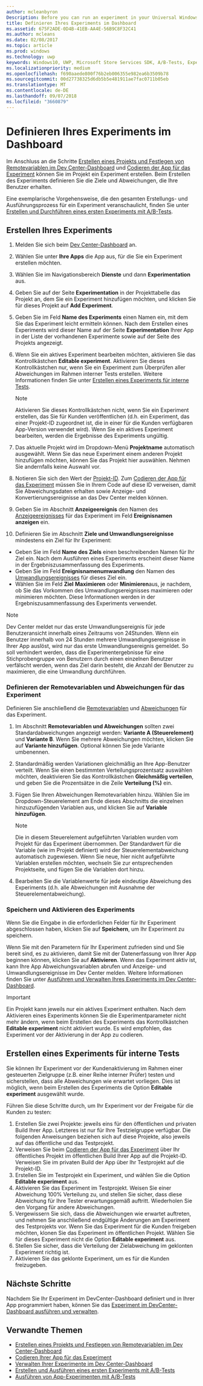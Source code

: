 ```yaml
---
author: mcleanbyron
Description: Before you can run an experiment in your Universal Windows Platform (UWP) app with A/B testing, you must define your experiment in the Dev Center dashboard.
title: Definieren Ihres Experiments im Dashboard
ms.assetid: 675F2ADE-0D4B-41EB-AA4E-56B9C8F32C41
ms.author: mcleans
ms.date: 02/08/2017
ms.topic: article
ms.prod: windows
ms.technology: uwp
keywords: Windows10, UWP, Microsoft Store Services SDK, A/B-Tests, Experimente
ms.localizationpriority: medium
ms.openlocfilehash: f690aaede800f76b2eb006355e982ea6b3509b78
ms.sourcegitcommit: 00d27738325d6db5b5e481911ae7fac0711b05eb
ms.translationtype: MT
ms.contentlocale: de-DE
ms.lasthandoff: 09/07/2018
ms.locfileid: "3660879"
---
```

# <a name="define-your-experiment-in-the-dashboard"></a>Definieren Ihres Experiments im Dashboard

Im Anschluss an die Schritte [Erstellen eines Projekts und Festlegen von Remotevariablen im Dev Center-Dashboard](create-a-project-and-define-remote-variables-in-the-dev-center-dashboard.md) und [Codieren der App für das Experiment](code-your-experiment-in-your-app.md) können Sie im Projekt ein Experiment erstellen. Beim Erstellen des Experiments definieren Sie die Ziele und Abweichungen, die Ihre Benutzer erhalten.

Eine exemplarische Vorgehensweise, die den gesamten Erstellungs- und Ausführungsprozess für ein Experiment veranschaulicht, finden Sie unter [Erstellen und Durchführen eines ersten Experiments mit A/B-Tests](create-and-run-your-first-experiment-with-a-b-testing.md).

<span id="get-an-api-key" />
<span id="create-an-experiment" />

## <a name="create-your-experiment"></a>Erstellen Ihres Experiments

1. Melden Sie sich beim [Dev Center-Dashboard](https://dev.windows.com/overview) an.
2. Wählen Sie unter **Ihre Apps** die App aus, für die Sie ein Experiment erstellen möchten.
3. Wählen Sie im Navigationsbereich **Dienste** und dann **Experimentation** aus.
4. Geben Sie auf der Seite **Experimentation** in der Projekttabelle das Projekt an, dem Sie ein Experiment hinzufügen möchten, und klicken Sie für dieses Projekt auf **Add Experiment**.
5. Geben Sie im Feld **Name des Experiments** einen Namen ein, mit dem Sie das Experiment leicht ermitteln können. Nach dem Erstellen eines Experiments wird dieser Name auf der Seite **Experimentation** Ihrer App in der Liste der vorhandenen Experimente sowie auf der Seite des Projekts angezeigt.
6. Wenn Sie ein aktives Experiment bearbeiten möchten, aktivieren Sie das Kontrollkästchen **Editable experiment**. Aktivieren Sie dieses Kontrollkästchen nur, wenn Sie ein Experiment zum Überprüfen aller Abweichungen im Rahmen interner Tests erstellen. Weitere Informationen finden Sie unter [Erstellen eines Experiments für interne Tests](define-your-experiment-in-the-dev-center-dashboard.md#test_experiments).
    > [!NOTE]
    > Aktivieren Sie dieses Kontrollkästchen nicht, wenn Sie ein Experiment erstellen, das Sie für Kunden veröffentlichen (d.h. ein Experiment, das einer Projekt-ID zugeordnet ist, die in einer für die Kunden verfügbaren App-Version verwendet wird). Wenn Sie ein aktives Experiment bearbeiten, werden die Ergebnisse des Experiments ungültig.

7. Das aktuelle Projekt wird im Dropdown-Menü **Projektname** automatisch ausgewählt. Wenn Sie das neue Experiment einem anderen Projekt hinzufügen möchten, können Sie das Projekt hier auswählen. Nehmen Sie andernfalls keine Auswahl vor.
8.   Notieren Sie sich den Wert der [Projekt-ID](run-app-experiments-with-a-b-testing.md#terms). Zum [Codieren der App für das Experiment](code-your-experiment-in-your-app.md) müssen Sie in Ihrem Code auf diese ID verweisen, damit Sie Abweichungsdaten erhalten sowie Anzeige- und Konvertierungsereignisse an das Dev Center melden können.
9. Geben Sie im Abschnitt **Anzeigeereignis** den Namen des [Anzeigeereignisses](run-app-experiments-with-a-b-testing.md#terms) für das Experiment im Feld **Ereignisnamen anzeigen** ein.
10. Definieren Sie im Abschnitt **Ziele und Umwandlungsereignisse** mindestens ein Ziel für Ihr Experiment:
  * Geben Sie im Feld **Name des Ziels** einen beschreibenden Namen für Ihr Ziel ein. Nach dem Ausführen eines Experiments erscheint dieser Name in der Ergebniszusammenfassung des Experiments.
  * Geben Sie im Feld **Ereignisnamenumwandlung** den Namen des [Umwandlungsereignisses](run-app-experiments-with-a-b-testing.md#terms) für dieses Ziel ein.
  * Wählen Sie im Feld **Ziel** **Maximieren** oder **Minimieren**aus, je nachdem, ob Sie das Vorkommen des Umwandlungsereignisses maximieren oder minimieren möchten. Diese Informationen werden in der Ergebniszusammenfassung des Experiments verwendet.

> [!NOTE]
> Dev Center meldet nur das erste Umwandlungsereignis für jede Benutzeransicht innerhalb eines Zeitraums von 24Stunden. Wenn ein Benutzer innerhalb von 24 Stunden mehrere Umwandlungsereignisse in Ihrer App auslöst, wird nur das erste Umwandlungsereignis gemeldet. So soll verhindert werden, dass die Experimentergebnisse für eine Stichprobengruppe von Benutzern durch einen einzelnen Benutzer verfälscht werden, wenn das Ziel darin besteht, die Anzahl der Benutzer zu maximieren, die eine Umwandlung durchführen.

<span id="define-the-variations-and-settings-for-the-experiment" />

### <a name="define-the-remote-variables-and-variations-for-your-experiment"></a>Definieren der Remotevariablen und Abweichungen für das Experiment

Definieren Sie anschließend die [Remotevariablen](run-app-experiments-with-a-b-testing.md#terms) und [Abweichungen](run-app-experiments-with-a-b-testing.md#terms) für das Experiment.

1. Im Abschnitt **Remotevariablen und Abweichungen** sollten zwei Standardabweichungen angezeigt werden: **Variante A (Steuerelement)** und **Variante B**. Wenn Sie mehrere Abweichungen möchten, klicken Sie auf **Variante hinzufügen**. Optional können Sie jede Variante umbenennen.
2. Standardmäßig werden Variationen gleichmäßig an Ihre App-Benutzer verteilt. Wenn Sie einen bestimmten Verteilungsprozentsatz auswählen möchten, deaktivieren Sie das Kontrollkästchen **Gleichmäßig verteilen**, und geben Sie die Prozentsätze in die Zeile **Verteilung (%)** ein.
3. Fügen Sie Ihren Abweichungen Remotevariablen hinzu. Wählen Sie im Dropdown-Steuerelement am Ende dieses Abschnitts die einzelnen hinzuzufügenden Variablen aus, und klicken Sie auf **Variable hinzufügen**.
    > [!NOTE]
    > Die in diesem Steuerelement aufgeführten Variablen wurden vom Projekt für das Experiment übernommen. Der Standardwert für die Variable (wie im Projekt definiert) wird der Steuerelementabweichung automatisch zugewiesen. Wenn Sie neue, hier nicht aufgeführte Variablen erstellen möchten, wechseln Sie zur entsprechenden Projektseite, und fügen Sie die Variablen dort hinzu.

4. Bearbeiten Sie die Variablenwerte für jede eindeutige Abweichung des Experiments (d.h. alle Abweichungen mit Ausnahme der Steuerelementabweichung).

<span id="save-and-activate-your-experiment" />

### <a name="save-and-activate-your-experiment"></a>Speichern und Aktivieren des Experiments

Wenn Sie die Eingabe in die erforderlichen Felder für Ihr Experiment abgeschlossen haben, klicken Sie auf **Speichern**, um Ihr Experiment zu speichern.

Wenn Sie mit den Parametern für Ihr Experiment zufrieden sind und Sie bereit sind, es zu aktivieren, damit Sie mit der Datenerfassung von Ihrer App beginnen können, klicken Sie auf **Aktivieren**. Wenn das Experiment aktiv ist, kann Ihre App Abweichungsvariablen abrufen und Anzeige- und Umwandlungsereignisse im Dev Center melden. Weitere Informationen finden Sie unter [Ausführen und Verwalten Ihres Experiments im Dev Center-Dashboard](manage-your-experiment.md).

> [!IMPORTANT]
> Ein Projekt kann jeweils nur ein aktives Experiment enthalten. Nach dem Aktivieren eines Experiments können Sie die Experimentparameter nicht mehr ändern, wenn beim Erstellen des Experiments das Kontrollkästchen **Editable experiment** nicht aktiviert wurde. Es wird empfohlen, das Experiment vor der Aktivierung in der App zu codieren.

<span id="test_experiments"/>

## <a name="create-an-experiment-for-internal-testing"></a>Erstellen eines Experiments für interne Tests

Sie können Ihr Experiment vor der Kundenaktivierung im Rahmen einer gesteuerten Zielgruppe (z.B. einer Reihe interner Prüfer) testen und sicherstellen, dass alle Abweichungen wie erwartet vorliegen. Dies ist möglich, wenn beim Erstellen des Experiments die Option **Editable experiment** ausgewählt wurde.

Führen Sie diese Schritte durch, um Ihr Experiment vor der Freigabe für die Kunden zu testen:

1. Erstellen Sie zwei Projekte: jeweils eins für den öffentlichen und privaten Build Ihrer App. Letzteres ist nur für Ihre Testzielgruppe verfügbar. Die folgenden Anweisungen beziehen sich auf diese Projekte, also jeweils auf das öffentliche und das Testprojekt.
2. Verweisen Sie beim [Codieren der App für das Experiment](code-your-experiment-in-your-app.md) über Ihr öffentliches Projekt im öffentlichen Build Ihrer App auf die Projekt-ID. Verweisen Sie im privaten Build der App über Ihr Testprojekt auf die Projekt-ID.
3. Erstellen Sie im Testprojekt ein Experiment, und wählen Sie die Option **Editable experiment** aus.
4. Aktivieren Sie das Experiment im Testprojekt. Weisen Sie einer Abweichung 100% Verteilung zu, und stellen Sie sicher, dass diese Abweichung für Ihre Tester erwartungsgemäß auftritt. Wiederholen Sie den Vorgang für andere Abweichungen.
5. Vergewissern Sie sich, dass die Abweichungen wie erwartet auftreten, und nehmen Sie anschließend endgültige Änderungen am Experiment des Testprojekts vor. Wenn Sie das Experiment für die Kunden freigeben möchten, klonen Sie das Experiment im öffentlichen Projekt. Wählen Sie für dieses Experiment nicht die Option **Editable experiment** aus.
4. Stellen Sie sicher, dass die Verteilung der Zielabweichung im geklonten Experiment richtig ist.
5. Aktivieren Sie das geklonte Experiment, um es für die Kunden freizugeben.

## <a name="next-steps"></a>Nächste Schritte

Nachdem Sie Ihr Experiment im DevCenter-Dashboard definiert und in Ihrer App programmiert haben, können Sie das [Experiment im DevCenter-Dashboard ausführen und verwalten](manage-your-experiment.md).

## <a name="related-topics"></a>Verwandte Themen

* [Erstellen eines Projekts und Festlegen von Remotevariablen im Dev Center-Dashboard](create-a-project-and-define-remote-variables-in-the-dev-center-dashboard.md)
* [Codieren Ihrer App für das Experiment](code-your-experiment-in-your-app.md)
* [Verwalten Ihrer Experimente im Dev Center-Dashboard](manage-your-experiment.md)
* [Erstellen und Ausführen eines ersten Experiments mit A/B-Tests](create-and-run-your-first-experiment-with-a-b-testing.md)
* [Ausführen von App-Experimenten mit A/B-Tests](run-app-experiments-with-a-b-testing.md)
